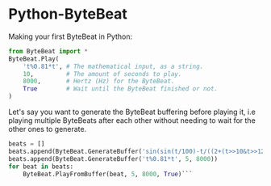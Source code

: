 # Python-ByteBeat
Making your first ByteBeat in Python:
```py
from ByteBeat import *
ByteBeat.Play(
    't%0.81*t', # The mathematical input, as a string.
    10,         # The amount of seconds to play.
    8000,       # Hertz (Hz) for the ByteBeat.
    True        # Wait until the ByteBeat finished or not.
)
```
Let's say you want to generate the ByteBeat buffering before playing it, i.e playing multiple ByteBeats after each other without needing to wait for the other ones to generate.
```py
beats = []
beats.append(ByteBeat.GenerateBuffer('sin(sin(t/100)-t/((2+(t>>10&t>>12)%9)))*64+128', 5, 8000))
beats.append(ByteBeat.GenerateBuffer('t%0.81*t', 5, 8000))
for beat in beats:
	ByteBeat.PlayFromBuffer(beat, 5, 8000, True)```

